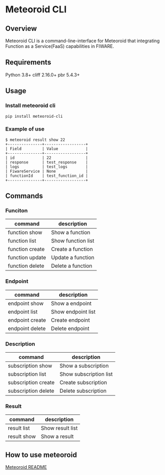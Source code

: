 # Meteoroid CLI

## Overview
Meteoroid CLI is a command-line-interface for Meteoroid that
integrating Function as a Service(FaaS) capabilities in FIWARE.

## Requirements
Python 3.8+
cliff  2.16.0+
pbr    5.4.3+


## Usage

### Install meteoroid cli

```
pip install meteoroid-cli
```

### Example of use

```
$ meteoroid result show 22
+---------------+------------------+
| Field         | Value            |
+---------------+------------------+
| id            | 22               |
| response      | test_response    |
| logs          | test_logs        |
| FiwareService | None             |
| functionId    | test_function_id |
+---------------+------------------+
```

## Commands

### Funciton

| command | description |
----|----
| function show   | Show a function |
| function list   | Show function list |
| function create | Create a function |
| function update | Update a function |
| function delete | Delete a function |

### Endpoint

| command | description |
----|----
| endpoint show | Show a endpoint |
| endpoint list | Show endpoint list |
| endpoint create | Create endpoint |
| endpoint delete | Delete endpoint |

### Description

| command | description |
----|----
| subscription show | Show a subscription |
| subscription list | Show subscription list |
| subscription create | Create subscription |
| subscription delete | Delete subscription |

### Result

| command | description |
----|----
| result list | Show result list |
| result show | Show a result |


## How to use meteoroid

[Meteoroid README](https://github.com/OkinawaOpenLaboratory/fiware-meteoroid/blob/master/README.md)
